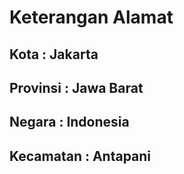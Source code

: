 # Keterangan Alamat


## Kota : Jakarta

## Provinsi : Jawa Barat

## Negara : Indonesia

## Kecamatan : Antapani
